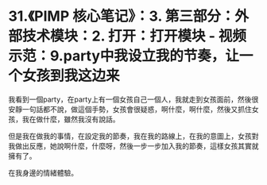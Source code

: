 # 31.《PIMP 核心笔记》：3. 第三部分：外部技术模块：2. 打开：打开模块 - 视频示范：9.party中我设立我的节奏，让一个女孩到我这边来

我看到一個party，在party上有一個女孩自己一個人，我就走到女孩面前，然後很安靜一句話都不說，做這個手勢，女孩會很疑惑，啊什麼，啊什麼，然後又抓住女孩，我在做什麼，雖然我沒有說話。

但是我在做我的事情，在設定我的節奏，我在我的路線上，在我的意圖上，女孩對我做出反應，她說啊什麼，什麼呀，然後一步一步加入我的節奏，這樣女孩其實就擁有了。

在我身邊的情緒體驗。